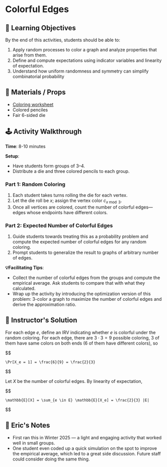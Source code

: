 # Colorful Edges

## 🎯 Learning Objectives
By the end of this activities, students should be able to:
1. Apply random processes to color a graph and analyze properties that arise from them.
2. Define and compute expectations using indicator variables and linearity of expectation.
3. Understand how uniform randomness and symmetry can simplify combinatorial probability

## 🧰 Materials / Props
- [Coloring worksheet](./coloring-ws.pdf)
- Colored penciles
- Fair 6-sided die

## 🕹️ Activity Walkthrough

**Time**: 8-10 minutes

**Setup**:
- Have students form groups of 3–4.
- Distribute a die and three colored pencils to each group.

### Part 1: Random Coloring
1. Each student takes turns rolling the die for each vertex.
2. Let the die roll be $x$; assign the vertex color $c_{x \bmod 3}$. 
3. Once all vertices are colored, count the number of colorful edges—edges whose endpoints have different colors.

### Part 2: Expected Number of Colorful Edges
1. Guide students towards treating this as a probability problem and compute the expected number of colorful edges for any random coloring. 
2. Prompt students to generalize the result to graphs of arbitrary number of edges. 

**💡Facilitating Tips**:
- Collect the number of colorful edges from the groups and compute the empirical average. Ask students to compare that with what they calculated. 
- Wrap up the activity by introducing the optimization version of this problem: 3-color a graph to maximize the number of colorful edges and derive the approximation ratio. 

## 📘 Instructor's Solution

For each edge $e$, define an IRV indicating whether $e$ is colorful under the random coloring. For each edge, there are $3 \cdot 3 = 9$ possible coloring, 3 of them have same colors on both ends (6 of them have different colors), so

$$

    \Pr[X_e = 1] = \frac{6}{9} = \frac{2}{3}

$$

Let $X$ be the number of colorful edges. By linearity of expectation,

$$

    \mathbb{E}[X] = \sum_{e \in E} \mathbb{E}[X_e] = \frac{2}{3} |E|

$$

## 📝 Eric's Notes
- First ran this in Winter 2025 — a light and engaging activity that worked well in small groups. 
- One student even coded up a quick simulation on the spot to improve the empirical average, which led to a great side discussion. Future staff could consider doing the same thing. 

